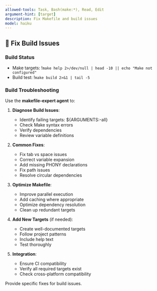 ```yaml
---
allowed-tools: Task, Bash(make:*), Read, Edit
argument-hint: [target]
description: Fix Makefile and build issues
model: haiku
---
```


## 🔨 Fix Build Issues

### Build Status
- Make targets: !`make help 2>/dev/null | head -10 || echo "Make not configured"`
- Build test: !`make build 2>&1 | tail -5`

### Build Troubleshooting

Use the **makefile-expert agent** to:

1. **Diagnose Build Issues**:
   - Identify failing targets: ${ARGUMENTS:-all}
   - Check Make syntax errors
   - Verify dependencies
   - Review variable definitions

2. **Common Fixes**:
   - Fix tab vs space issues
   - Correct variable expansion
   - Add missing PHONY declarations
   - Fix path issues
   - Resolve circular dependencies

3. **Optimize Makefile**:
   - Improve parallel execution
   - Add caching where appropriate
   - Optimize dependency resolution
   - Clean up redundant targets

4. **Add New Targets** (if needed):
   - Create well-documented targets
   - Follow project patterns
   - Include help text
   - Test thoroughly

5. **Integration**:
   - Ensure CI compatibility
   - Verify all required targets exist
   - Check cross-platform compatibility

Provide specific fixes for build issues.
